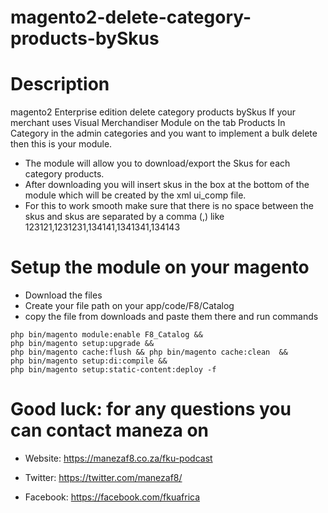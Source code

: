 # magento2-delete-category-products-bySkus

# Description 
magento2 Enterprise edition delete category products bySkus If your merchant uses Visual Merchandiser Module on the tab Products In Category in the admin categories and you want to implement a bulk delete then this is your module.
*	The module will allow you to download/export the Skus for each category products.
*	After downloading you will insert skus in the box at the bottom of the module which will be created by the xml ui_comp file.
*	For this to work smooth make sure that there is no space between the skus and skus are separated by a comma (,) like 123121,1231231,134141,1341341,134143


# Setup the module on your magento 

* Download the files 
* Create your file path on your app/code/F8/Catalog
* copy the file from downloads and paste them there and run commands

``` 
php bin/magento module:enable F8_Catalog &&
php bin/magento setup:upgrade && 
php bin/magento cache:flush && php bin/magento cache:clean  && 
php bin/magento setup:di:compile && 
php bin/magento setup:static-content:deploy -f
```

# Good luck: for any questions you can contact maneza on 

* Website: https://manezaf8.co.za/fku-podcast

* Twitter: https://twitter.com/manezaf8/

* Facebook: https://facebook.com/fkuafrica


